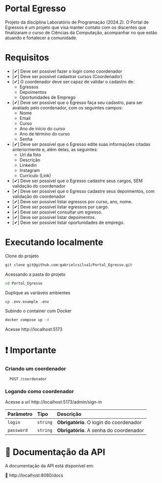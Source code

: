 # Portal Egresso

Projeto da disciplina Laboratório de Programação (2024.2). O Portal de Egressos é um projeto que visa manter contato com os discentes que finalizaram o curso de Ciências da Computação, acompanhar no que estão atuando e fortalecer a comunidade.

# Requisitos
- [✔] Deve ser possível fazer o login como coordenador
- [✔] Deve ser possível cadastrar cursos (Coordenador)
- [✔] O coordenador deve ser capaz de validar o cadastro de:
    - Egressos
    - Depoimentos
    - Oportunidades de Emprego
- [✔] Deve ser possível que o Egresso faça seu cadastro, para ser avaliado pelo coordenador, com os seguintes campos:
    - Nome
    - Email
    - Curso
    - Ano de início do curso
    - Ano de término do curso
    - Senha
- [✔] Deve ser possível que o Egresso edite suas informações citadas anteriormente e, além delas, as seguintes:
    - Url da foto
    - Descrição
    - Linkedin
    - Instagram
    - Currículo (Link)
- [✔] Deve ser possível que o Egresso cadastre seus cargos, SEM validação do coordenador
- [✔] Deve ser possível que o Egresso cadastre seus depoimentos, com validação do coordenador
- [✔] Deve ser possível listar egressos por curso, ano, nome.
- [✔] Deve ser possível listar egressos por cargo.
- [✔] Deve ser possível consultar um egresso.
- [✔] Deve ser possível listar depoimentos.
- [✔] Deve ser possível listar oportunidades de emprego.

# Executando localmente
Clone do projeto
```bash
git clone git@github.com:gabrielcsilva1/Portal_Egresso.git
```

Acessando a pasta do projeto 
```bash
cd Portal_Egresso
```

Duplique as variáveis ambientes
```bash
cp .env.example .env
```

Subindo o container com Docker
```bash
docker compose up -d
```

Acesse http://localhost:5173

# ❗ Importante
### Criando um coordenador
```http
  POST /coordenador
```

### Logando como coordenador
Acesse a url http://localhost:5173/admin/sign-in

| Parâmetro   | Tipo       | Descrição                           |
| :---------- | :--------- | :---------------------------------- |
| `login` | `string` | **Obrigatório**. O login do coordenador |
| `password` | `string` | **Obrigatório**. A senha do coordenador |

# 📄 Documentação da API
A documentação da API está disponível em:

🔗 http://localhost:8080/docs